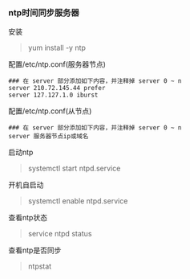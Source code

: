 ### ntp时间同步服务器

安装
> yum install -y ntp

配置/etc/ntp.conf(服务器节点)
```shell
### 在 server 部分添加如下内容，并注释掉 server 0 ~ n
server 210.72.145.44 prefer
server 127.127.1.0 iburst
```

配置/etc/ntp.conf(从节点)
```shell
### 在 server 部分添加如下内容，并注释掉 server 0 ~ n
server 服务器节点ip或域名
```

启动ntp
> systemctl start ntpd.service

开机自启动
> systemctl enable ntpd.service

查看ntp状态
> service ntpd status

查看ntp是否同步
> ntpstat